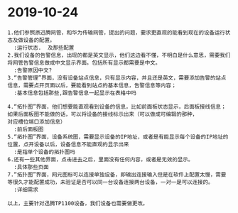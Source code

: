 # 2019-10-24


    1.他们参照原迅腾网管，和华为传输网管，提出的问题，要求更直观的能看到现在的设备运行状态及做设备的配置。
      :运行状态.  及那些配置    
    2.我们设备的告警信息，出现的都是英文显示，他们这边看不懂，不明白是什么意思，需要我们将网管告警信息做成中文显示界面。包括所有显示都需要是中文。
      :告警原因中文?
    3.“告警管理”界面，没有设备站点信息，只有显示内容，并且还是英文，需要添加告警的站点信息，需要点开页面以后，要能看到站点的基本信息，告警信息等内容；
      :基本信息包括那些,跟告警信息一起显示在表格中吗

    4.“拓扑图”界面，他们想要能直观看到设备的信息，比如前面板状态显示，后面板接线信息；如果后面板图不能做的话，可以将设备的接线标示出来（可以做成可编辑的那种，
    对应槽位端口添加信息）
      :前后面板图  
    5.“拓扑图”界面，设备系统图，需要显示设备的IP地址，或者是有能显示每个设备的IP地址的位置，点开设备以后，设备信息不能直观的显示出来
      :是指单个设备的拓扑图吗
    6.还有一些其他界面，点击进去之后，里面没有任何内容，或者是无效的显示。
      :具体那些页面
    7.“拓扑图”界面，网元图标可以连接单独设备，即输出连接输入但是在软件上配置太慢，需要等很久才能配置成功，未验证是否可以同一台设备连接两台设备，一对一是可以连接的。
      :详细需求

    以上，主要针对迅腾TP1100设备，我们设备也需要做更改。

